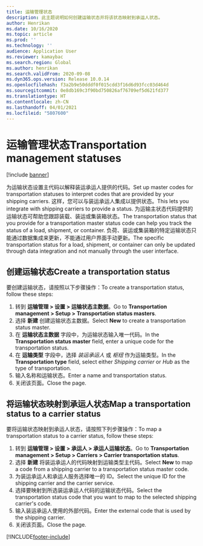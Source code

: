 ```yaml
---
title: 运输管理状态
description: 此主题说明如何创建运输状态并将该状态映射到承运人状态。
author: Henrikan
ms.date: 10/16/2020
ms.topic: article
ms.prod: ''
ms.technology: ''
audience: Application User
ms.reviewer: kamaybac
ms.search.region: Global
ms.author: henrikan
ms.search.validFrom: 2020-09-08
ms.dyn365.ops.version: Release 10.0.14
ms.openlocfilehash: f3a2b9e50dddf0f015cdd3f16d6d93fcc03d464d
ms.sourcegitcommit: 0e8db169c3f90bd750826af76709ef5d621fd377
ms.translationtype: HT
ms.contentlocale: zh-CN
ms.lasthandoff: 04/01/2021
ms.locfileid: "5807600"
---
```

# <a name="transportation-management-statuses"></a><span data-ttu-id="175ab-103">运输管理状态</span><span class="sxs-lookup"><span data-stu-id="175ab-103">Transportation management statuses</span></span>

[!include [banner](../includes/banner.md)]

<span data-ttu-id="175ab-104">为运输状态设置主代码以解释装运承运人提供的代码。</span><span class="sxs-lookup"><span data-stu-id="175ab-104">Set up master codes for transportation statuses to interpret codes that are provided by your shipping carriers.</span></span> <span data-ttu-id="175ab-105">这样，您可以与装运承运人集成以提供状态。</span><span class="sxs-lookup"><span data-stu-id="175ab-105">This lets you integrate with shipping carriers to provide a status.</span></span> <span data-ttu-id="175ab-106">为运输主状态代码提供的运输状态可帮助您跟踪装载、装运或集装箱状态。</span><span class="sxs-lookup"><span data-stu-id="175ab-106">The transportation status that you provide for a transportation master status code can help you track the status of a load, shipment, or container.</span></span> <span data-ttu-id="175ab-107">负荷、装运或集装箱的特定运输状态只能通过数据集成来更新，不能通过用户界面手动更新。</span><span class="sxs-lookup"><span data-stu-id="175ab-107">The specific transportation status for a load, shipment, or container can only be updated through data integration and not manually through the user interface.</span></span>

## <a name="create-a-transportation-status"></a><span data-ttu-id="175ab-108">创建运输状态</span><span class="sxs-lookup"><span data-stu-id="175ab-108">Create a transportation status</span></span>

<span data-ttu-id="175ab-109">要创建运输状态，请按照以下步骤操作：</span><span class="sxs-lookup"><span data-stu-id="175ab-109">To create a transportation status, follow these steps:</span></span>

1. <span data-ttu-id="175ab-110">转到 **运输管理 \> 设置 \> 运输状态主数据**。</span><span class="sxs-lookup"><span data-stu-id="175ab-110">Go to **Transportation management \> Setup \> Transportation status masters**.</span></span>
1. <span data-ttu-id="175ab-111">选择 **新建** 创建运输状态主数据。</span><span class="sxs-lookup"><span data-stu-id="175ab-111">Select **New** to create a transportation status master.</span></span>
1. <span data-ttu-id="175ab-112">在 **运输状态主数据** 字段中，为运输状态输入唯一代码。</span><span class="sxs-lookup"><span data-stu-id="175ab-112">In the **Transportation status master** field, enter a unique code for the transportation status.</span></span>
1. <span data-ttu-id="175ab-113">在 **运输类型** 字段中，选择 *装运承运人* 或 *枢纽* 作为运输类型。</span><span class="sxs-lookup"><span data-stu-id="175ab-113">In the **Transportation type** field, select either *Shipping carrier* or *Hub* as the type of transportation.</span></span>
1. <span data-ttu-id="175ab-114">输入名称和运输状态。</span><span class="sxs-lookup"><span data-stu-id="175ab-114">Enter a name and transportation status.</span></span>
1. <span data-ttu-id="175ab-115">关闭该页面。</span><span class="sxs-lookup"><span data-stu-id="175ab-115">Close the page.</span></span>

## <a name="map-a-transportation-status-to-a-carrier-status"></a><span data-ttu-id="175ab-116">将运输状态映射到承运人状态</span><span class="sxs-lookup"><span data-stu-id="175ab-116">Map a transportation status to a carrier status</span></span>

<span data-ttu-id="175ab-117">要将运输状态映射到承运人状态，请按照下列步骤操作：</span><span class="sxs-lookup"><span data-stu-id="175ab-117">To map a transportation status to a carrier status, follow these steps:</span></span>

1. <span data-ttu-id="175ab-118">转到 **运输管理 \> 设置 \> 承运人 \> 承运人运输状态**。</span><span class="sxs-lookup"><span data-stu-id="175ab-118">Go to **Transportation management \> Setup \> Carriers \> Carrier transportation status**.</span></span>
1. <span data-ttu-id="175ab-119">选择 **新建** 将装运承运人的代码映射到运输类型主代码。</span><span class="sxs-lookup"><span data-stu-id="175ab-119">Select **New** to map a code from a shipping carrier to a transportation status master code.</span></span>
1. <span data-ttu-id="175ab-120">为装运承运人和承运人服务选择唯一的 ID。</span><span class="sxs-lookup"><span data-stu-id="175ab-120">Select the unique ID for the shipping carrier and the carrier service.</span></span>
1. <span data-ttu-id="175ab-121">选择要映射到所选装运承运人代码的运输状态代码。</span><span class="sxs-lookup"><span data-stu-id="175ab-121">Select the transportation status code that you want to map to the selected shipping carrier's code.</span></span>
1. <span data-ttu-id="175ab-122">输入装运承运人使用的外部代码。</span><span class="sxs-lookup"><span data-stu-id="175ab-122">Enter the external code that is used by the shipping carrier.</span></span>
1. <span data-ttu-id="175ab-123">关闭该页面。</span><span class="sxs-lookup"><span data-stu-id="175ab-123">Close the page.</span></span>


[!INCLUDE[footer-include](../../includes/footer-banner.md)]